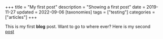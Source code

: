 +++
title = "My first post"
description = "Showing a first post"
date = 2019-11-27
updated = 2022-09-06
[taxonomies]
tags = ["testing"]
categories = ["articles"]
+++

This is my first **blog** post.
Want to go to where ever?
Here is my second [post](/second)
